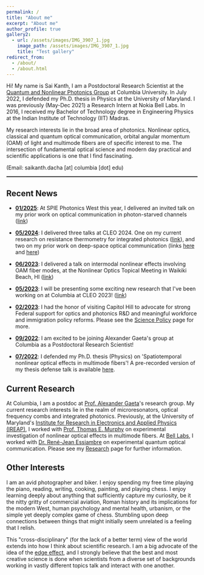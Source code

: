 ```yaml
---
permalink: /
title: "About me"
excerpt: "About me"
author_profile: true
gallery2:
  - url: /assets/images/IMG_3907_1.jpg
    image_path: /assets/images/IMG_3907_1.jpg
    title: "Test gallery"
redirect_from: 
  - /about/
  - /about.html
---
```


<script type="application/ld+json">
  {
  "@context": "https://schema.org/",
  "@type": "Person",
  "name": "Sai Kanth Dacha",
  "jobTitle": "Physicist",
  "url": "skdacha.com",
  "image": "https://skdacha.com/images/IMG_3907_1.png",
  "sameAs": [
    "https://twitter.com/saikanthdacha",
    "http://linkedin.com/in/saikanthdacha/",
    "https://skdacha.com",
    "https://scholar.google.com/citations?user=E0I73ZQAAAAJ"
  ]
  }
</script>

Hi! My name is Sai Kanth, I am a Postdoctoral Research Scientist at the [Quantum and Nonlinear Photonics Group](https://gaeta.apam.columbia.edu) at Columbia University. In July 2022, I defended my Ph.D. thesis in Physics at the University of Maryland. I was previously (May-Dec 2021) a Research Intern at Nokia Bell Labs. In 2016, I received my Bachelor of Technology degree in Engineering Physics at the Indian Institute of Technology (IIT) Madras.

My research interests lie in the broad area of photonics. Nonlinear optics, classical and quantum optical communication, orbital angular momentum (OAM) of light and multimode fibers are of specific interest to me. The intersection of fundamental optical science and modern day practical and scientific applications is one that I find fascinating.

(Email: saikanth.dacha [at] columbia [dot] edu)

<hr style="border:1px solid gray">

## Recent News

- **<u>01/2025</u>**: At SPIE Photonics West this year, I delivered an invited talk on my prior work on optical communication in photon-starved channels ([link](https://ui.adsabs.harvard.edu/abs/2025SPIE13374E..02D/abstract))
- **<u>05/2024</u>**: I delivered three talks at CLEO 2024. One on my current research on resistance thermometry for integrated photonics ([link](https://opg.optica.org/abstract.cfm?uri=cleo_si-2024-STu4Q.3)), and two on my prior work on deep-space optical communication (links [here](https://opg.optica.org/abstract.cfm?uri=cleo_si-2024-SW3N.5) and [here](https://opg.optica.org/abstract.cfm?uri=cleo_si-2024-SF3D.3))
- **<u>06/2023</u>**: I delivered a talk on intermodal nonlinear effects involving OAM fiber modes, at the Nonlinear Optics Topical Meeting in Waikiki Beach, HI ([link](https://doi.org/10.1364/NLO.2023.Th3A.6))
- **<u>05/2023</u>**: I will be presenting some exciting new research that I've been working on at Columbia at CLEO 2023! ([link](https://opg.optica.org/abstract.cfm?uri=CLEO_SI-2023-SW4L.4))
- **<u>02/2023</u>**: I had the honor of visiting Capitol Hill to advocate for strong Federal support for optics and photonics R&D and meaningful workforce and immigration policy reforms. Please see the [Science Policy](https://skdacha.com/scipol/) page for more.
- **<u>09/2022</u>**: I am excited to be joining Alexander Gaeta's group at Columbia as a Postdoctoral Research Scientist!
  
  <!-- - **[Pinned] <u>07/2022</u>**: **Looking for postdoctoral level research opportunities**! Please reach out if you're looking to hire. -->
- **<u>07/2022</u>**: I defended my Ph.D. thesis (Physics) on 'Spatiotemporal nonlinear optical effects in multimode fibers'! A pre-recorded version of my thesis defense talk is available [here](https://youtu.be/EO8tsCD3Sks).
<!-- - **<u>05/2022</u>**: Our recent work on nonlinear interactions between OAM fiber modes has been [published in Optics Express](https://doi.org/10.1364/OE.453944)! -->
<!-- - **<u>07/2021</u>**: **Congressional Science Advocacy**: As part of the [National Photonics Initiative (NPI)](https://www.lightourfuture.org/home/)'s [Congressional Visits](https://www.lightourfuture.org/home/get-involved/congressional-visits/), I met with the offices of several Representatives and Senators of the U.S. Congress to advocate for increased Federal funding for optical sciences -->
<!-- - **<u>06/2021</u>**: Started my research internship at Bell Labs, working with Dr. René-Jean Essiambre! -->
<!-- - **<u>03/2021</u>**: Represented the University of Maryland at the Emory Global Health Case Competition. Watch my team's case presentation [here](https://youtu.be/j1-Z93E8T20)! -->
  
  <!-- - **<u>01/2021</u>**: Our recent work on spatiotemporal characterization of nonlinear optical effects in few-mode fibers got [published in the prestigious journal *Optica*](https://doi.org/10.1364/OPTICA.409060)! -->

## Current Research

At Columbia, I am a postdoc at [Prof. Alexander Gaeta](https://gaeta.apam.columbia.edu)'s research group. My current research interests lie in the realm of microresonators, optical frequency combs and integrated photonics. Previously, at the University of Maryland's [Institute for Research in Electronics and Applied Physics (IREAP)](https://ireap.umd.edu), I worked with [Prof. Thomas E. Murphy](https://ece.umd.edu/clark/faculty/443/Thomas-E-Murphy) on experimental investigation of nonlinear optical effects in multimode fibers. At [Bell Labs](https://www.bell-labs.com/#gref), I worked with [Dr. René-Jean Essiambre](http://www.bell-labs.com/about/researcher-profiles/reneessiambre/) on experimental quantum optical communication. Please see my [Research](https://skdacha.com/research/) page for further information.


## Other Interests

I am an avid photographer and biker. I enjoy spending my free time playing the piano, reading, writing, cooking, painting, and playing chess. I enjoy learning deeply about anything that sufficiently capture my curiosity, be it the nitty gritty of commercial aviation, Roman history and its implications for the modern West, human psychology and mental health, urbanism, or the simple yet deeply complex game of chess. Stumbling upon deep connections between things that might initially seem unrelated is a feeling that I relish.

<!-- I consider myself a "[philomath](https://www.thefreedictionary.com/philomath)" in that I enjoy letting myself get lost in learning things that are new to me, be it the nitty gritty of modern commercial aviation, the fascinating world of ancient Roman history, the complicated field of psychology and mental health, or the all-important modern financial system. One of my favorite things is to explore and delve deep into topics that interest me, and finding that things that might initially seem unrelated in fact share deep connections and parallels. -->

This "cross-disciplinary" (for the lack of a better term) view of the world extends into how I think about scientific research. I am a big advocate of the idea of the [edge effect](https://www.npr.org/2018/07/02/625426015/the-edge-effect), and I strongly believe that the best and most creative science is done when scientists from a diverse set of backgrounds working in vastly different topics talk and interact with one another. 

<!-- You can read more about my interests [here](https://skdacha.com/interests/). -->